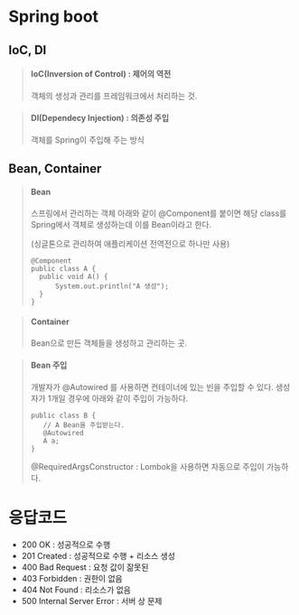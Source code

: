 # Spring boot
## IoC, DI
> #### IoC(Inversion of Control) : 제어의 역전
> 
> 객체의 생성과 관리를 프레임워크에서 처리하는 것.


> #### DI(Dependecy Injection) : 의존성 주입
> 
> 객체를 Spring이 주입해 주는 방식 


## Bean, Container
> #### Bean
> 
> 스프링에서 관리하는 객체
> 아래와 같이 @Component를 붙이면 해당 class를 Spring에서 객체로 생성하는데 이를 Bean이라고 한다. 
> 
>(싱글톤으로 관리하여 애플리케이션 전역전으로 하나만 사용)
> ```
>@Component
>public class A {
>   public void A() {
>       System.out.println("A 생성");
>   }
>}
>```

> #### Container
> 
> Bean으로 만든 객체들을 생성하고 관리하는 곳.
> 

> #### Bean 주입
> 개발자가 @Autowired 를 사용하면 컨테이너에 있는 빈을 주입할 수 있다. 생성자가 1개일 경우에 아래와 같이 주입이 가능하다.
> ```
> public class B {
>    // A Bean을 주입받는다.
>    @Autowired
>    A a;
> }
> ```
> @RequiredArgsConstructor : Lombok을 사용하면 자동으로 주입이 가능하다.


# 응답코드

- 200 OK : 성공적으로 수행
- 201 Created : 성공적으로 수행 + 리소스 생성
- 400 Bad Request : 요청 값이 잚못된
- 403 Forbidden : 권한이 없음
- 404 Not Found : 리소스가 없음
- 500 Internal Server Error : 서버 상 문제